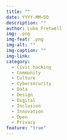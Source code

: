 ```yaml
---
title: ""
date: YYYY-MM-DD
description: ""
author: Luke Fretwell
img: .png
img-feat: .png
img-alt: ""
img-caption: ""
img-link: 
category:
  - Civic hacking
  - Community
  - Culture
  - Cybersecurity
  - Data
  - Design
  - Digital
  - Inclusion
  - Innovation
  - Open
  - Privacy
feature: "true"
---
```


